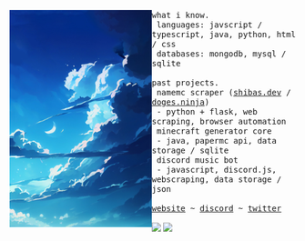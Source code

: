 <p float="left">
    <img align="left" width="250px" src="./images/sea-blue-anime-background-wallpaper.png">
    <p float="left">
        <samp>
            what i know.
            <br>
            &nbsp;languages: javscript / typescript, java, python, html / css
            <br>
            &nbsp;databases: mongodb, mysql / sqlite
            <br>
            <br>
        </samp>
        <!-- past projects -->
        <samp>
        past projects.
        <br>
        &nbsp;namemc scraper (<a href="https://shibas.dev">shibas.dev</a> / <a href="https://doges.ninja">doges.ninja</a>)
        <br>
        &nbsp;- python + flask, web scraping, browser automation
        <br>
        &nbsp;minecraft generator core
        <br>
        &nbsp;- java, papermc api, data storage / sqlite
        <br>
        &nbsp;discord music bot
        <br>
        &nbsp;- javascript, discord.js, webscraping, data storage / json
        </samp>
        <br>
        <br>
        <!-- hyperlinks -->
        <samp>
            <a href="https://lily.pet">website</a>
            ~
            <a href="https://discord.com/users/712615825965711391/">discord</a>
            ~
            <a href="https://twitter.com/lilythcta">twitter</a>
        </samp>
        <br>
        <br>
        <img src="https://komarev.com/ghpvc/?username=lilyvxv&style=flat-square&color=F5A9B8&label=views">
        <img src="https://img.shields.io/badge/Freelancer-F5A9B8?style=flat-square&logo=Freelancer&logoColor=white">
    </p>
</p>

